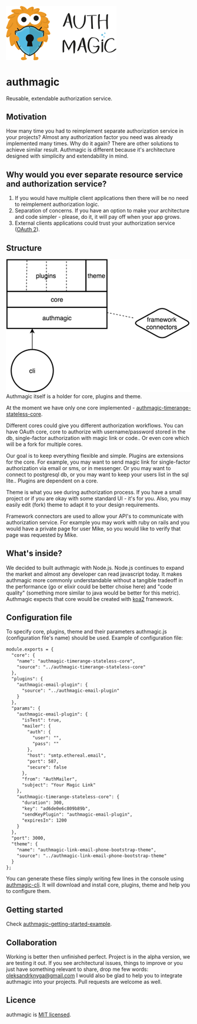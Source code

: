 <img src="https://github.com/authmagic/authmagic/blob/master/docs/images/logo.png?raw=true" width="300px"/>

authmagic
========================
Reusable, extendable authorization service.


Motivation
-----------
How many time you had to reimplement separate authorization service in your projects? Almost any authorization factor you need was already implemented many times. Why do it again?
There are other solutions to achieve similar result. Authmagic is different because it's architecture designed with simplicity and extendability in mind.

Why would you ever separate resource service and authorization service?
-----------
1. If you would have multiple client applications then there will be no need to reimplement authorization logic.
2. Separation of concerns. If you have an option to make your architecture and code simpler - please, do it, it will pay off when your app grows.
3. External clients applications could trust your authorization service (<a href="https://oauth.net/2/">OAuth 2</a>).

Structure
-----------
<img src="https://github.com/authmagic/authmagic/blob/master/docs/images/authmagic-structure.png" alt="authmagic structure" width="600px"/>
Authmagic itself is a holder for core, plugins and theme.

At the moment we have only one core implemented - <a href="https://github.com/authmagic/authmagic-timerange-stateless-core">authmagic-timerange-stateless-core</a>.

Different cores could give you different authorization workflows. You can have OAuth core, core to authorize with username/password stored in the db, single-factor authorization with magic link or code.. Or even core which will be a fork for multiple cores.

Our goal is to keep everything flexible and simple.
Plugins are extensions for the core. For example, you may want to send magic link for single-factor authorization via email or sms, or in messenger. Or you may want to connect to postgresql db, or you may want to keep your users list in the sql lite.. Plugins are dependent on a core.

Theme is what you see during authorization process. If you have a small project or if you are okay with some standard UI - it's for you. Also, you may easily edit (fork) theme to adapt it to your design requirements.

Framework connectors are used to allow your API's to communicate with authorization service. For example you may work with ruby on rails and you would have a private page for user Mike, so you would like to verify that page was requested by Mike.

What's inside?
-----------
We decided to built authmagic with Node.js. Node.js continues to expand the market and almost any developer can read javascript today. It makes authmagic more commonly understandable without a tangible tradeoff in the performance (go or elixir could be better choise here) and "code quality" (something more similar to java would be better for this metric).
Authmagic expects that core would be created with <a href="https://github.com/koajs/koa">koa2</a> framework.

Configuration file
-----------
To specify core, plugins, theme and their parameters authmagic.js (configuration file's name) should be used. Example of configuration file:
```
module.exports = {
  "core": {
    "name": "authmagic-timerange-stateless-core",
    "source": "../authmagic-timerange-stateless-core"
  },
  "plugins": {
    "authmagic-email-plugin": {
      "source": "../authmagic-email-plugin"
    }
  },
  "params": {
    "authmagic-email-plugin": {
      "isTest": true,
      "mailer": {
        "auth": {
          "user": "",
          "pass": ""
        },
        "host": "smtp.ethereal.email",
        "port": 587,
        "secure": false
      },
      "from": "AuthMailer",
      "subject": "Your Magic Link"
    },
    "authmagic-timerange-stateless-core": {
      "duration": 300,
      "key": "ad6de0e6c809b89b",
      "sendKeyPlugin": "authmagic-email-plugin",
      "expiresIn": 1200
    }
  },
  "port": 3000,
  "theme": {
    "name": "authmagic-link-email-phone-bootstrap-theme",
    "source": "../authmagic-link-email-phone-bootstrap-theme"
  }
};
```
You can generate these files simply writing few lines in the console using <a href="https://github.com/authmagic/authmagic-cli">authmagic-cli</a>. It will download and install core, plugins, theme and help you to configure them.

Getting started
-----------
Check <a href="https://github.com/authmagic/authmagic-getting-started-example">authmagic-getting-started-example</a>.

Collaboration
-----------
Working is better then unfinished perfect. Project is in the alpha version, we are testing it out. If you see architectural issues, things to improve or you just have something relevant to share, drop me few words: oleksandrknyga@gmail.com
I would also be glad to help you to integrate authmagic into your projects. Pull requests are welcome as well.

Licence
-----------
authmagic is [MIT licensed](./LICENSE).
